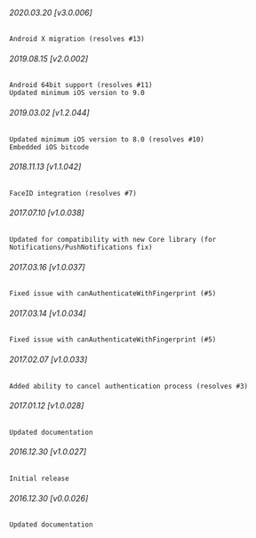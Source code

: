 

###### 2020.03.20 [v3.0.006]

```
Android X migration (resolves #13)
```


###### 2019.08.15 [v2.0.002]

```
Android 64bit support (resolves #11)
Updated minimum iOS version to 9.0
```


###### 2019.03.02 [v1.2.044]

```
Updated minimum iOS version to 8.0 (resolves #10)
Embedded iOS bitcode
```


###### 2018.11.13 [v1.1.042]

```
FaceID integration (resolves #7)
```


###### 2017.07.10 [v1.0.038]

```
Updated for compatibility with new Core library (for Notifications/PushNotifications fix)
```


###### 2017.03.16 [v1.0.037]

```
Fixed issue with canAuthenticateWithFingerprint (#5)
```


###### 2017.03.14 [v1.0.034]

```
Fixed issue with canAuthenticateWithFingerprint (#5)
```


###### 2017.02.07 [v1.0.033]

```
Added ability to cancel authentication process (resolves #3)
```


###### 2017.01.12 [v1.0.028]

```
Updated documentation
```


###### 2016.12.30 [v1.0.027]

```
Initial release
```


###### 2016.12.30 [v0.0.026]

```
Updated documentation
```
